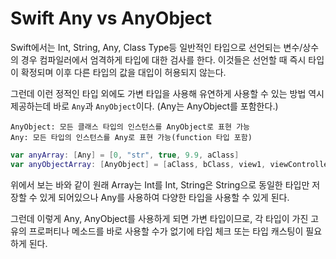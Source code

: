 # Swift Any vs AnyObject
Swift에서는 Int, String, Any, Class Type등 일반적인 타입으로 선언되는 변수/상수의 경우 컴파일러에서 엄격하게 타입에 대한 검사를 한다. 이것들은 선언할 때 즉시 타입이 확정되며 이후 다른 타입의 값을 대입이 허용되지 않는다.

그런데 이런 정적인 타입 외에도 가변 타입을 사용해 유연하게 사용할 수 있는 방법 역시 제공하는데 바로 `Any`과 `AnyObject`이다. (Any는 AnyObject를 포함한다.)

```
AnyObject: 모든 클래스 타입의 인스턴스를 AnyObject로 표현 가능
Any: 모든 타입의 인스턴스를 Any로 표현 가능(function 타입 포함)
```

```Swift
var anyArray: [Any] = [0, "str", true, 9.9, aClass]
var anyObjectArray: [AnyObject] = [aClass, bClass, view1, viewController]
```
위에서 보는 바와 같이 원래 Array는 Int를 Int, String은 String으로 동일한 타입만 저장할 수 있게 되어있으나 Any를 사용하여 다양한 타입을 사용할 수 있게 된다.

그런데 이렇게 Any, AnyObject를 사용하게 되면 가변 타입이므로, 각 타입이 가진 고유의 프로퍼티나 메소드를 바로 사용할 수가 없기에 타입 체크 또는 타입 캐스팅이 필요하게 된다. 


